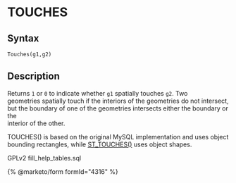 # TOUCHES

## Syntax

```sql
Touches(g1,g2)
```

## Description

Returns `1` or `0` to indicate whether `g1` spatially touches `g2`. Two\
geometries spatially touch if the interiors of the geometries do not intersect,\
but the boundary of one of the geometries intersects either the boundary or the\
interior of the other.

TOUCHES() is based on the original MySQL implementation and uses object bounding rectangles, while [ST\_TOUCHES()](st-touches.md) uses object shapes.

GPLv2 fill\_help\_tables.sql

{% @marketo/form formId="4316" %}
